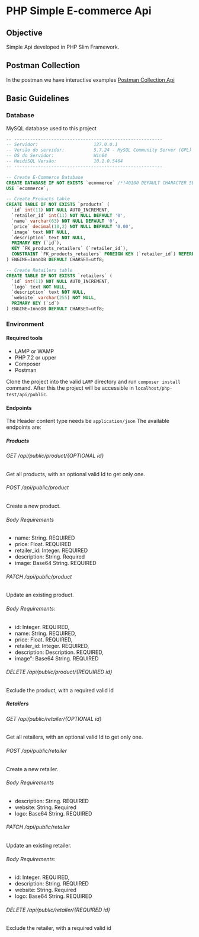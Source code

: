 # PHP Simple E-commerce Api

## Objective
Simple Api developed in PHP Slim Framework. 

## Postman Collection
In the postman we have interactive examples
[Postman Collection Api](https://www.getpostman.com/collections/111dc85bdea3844d61ad)

## Basic Guidelines
### Database
MySQL database used to this project
```sql
-- --------------------------------------------------------
-- Servidor:                     127.0.0.1
-- Versão do servidor:           5.7.24 - MySQL Community Server (GPL)
-- OS do Servidor:               Win64
-- HeidiSQL Versão:              10.1.0.5464
-- --------------------------------------------------------

-- Create E-Commerce Database
CREATE DATABASE IF NOT EXISTS `ecommerce` /*!40100 DEFAULT CHARACTER SET utf8 */;
USE `ecommerce`;

-- Create Products table
CREATE TABLE IF NOT EXISTS `products` (
  `id` int(11) NOT NULL AUTO_INCREMENT,
  `retailer_id` int(11) NOT NULL DEFAULT '0',
  `name` varchar(63) NOT NULL DEFAULT '0',
  `price` decimal(10,2) NOT NULL DEFAULT '0.00',
  `image` text NOT NULL,
  `description` text NOT NULL,
  PRIMARY KEY (`id`),
  KEY `FK_products_retailers` (`retailer_id`),
  CONSTRAINT `FK_products_retailers` FOREIGN KEY (`retailer_id`) REFERENCES `retailers` (`id`)
) ENGINE=InnoDB DEFAULT CHARSET=utf8;

-- Create Retailers table
CREATE TABLE IF NOT EXISTS `retailers` (
  `id` int(11) NOT NULL AUTO_INCREMENT,
  `logo` text NOT NULL,
  `description` text NOT NULL,
  `website` varchar(255) NOT NULL,
  PRIMARY KEY (`id`)
) ENGINE=InnoDB DEFAULT CHARSET=utf8;
```

### Environment
#### Required tools
* LAMP or WAMP
* PHP 7.2 or upper
* Composer
* Postman

Clone the project into the valid `LAMP` directory and run `composer install` command.
After this the project will be accessible in `localhost/php-test/api/public`.

#### Endpoints
The Header content type needs be `application/json`
The available endpoints are:
##### Products
###### GET /api/public/product/{OPTIONAL id}
Get all products, with an optional valid Id to get only one.

###### POST /api/public/product
Create a new product. 
###### Body Requirements
* name: String. REQUIRED
* price: Float. REQUIRED
* retailer_id: Integer. REQUIRED
* description: String. Required
* image: Base64 String. REQUIRED

###### PATCH /api/public/product
Update an existing product. 
###### Body Requirements:
* id: Integer. REQUIRED,
* name: String. REQUIRED,
* price: Float. REQUIRED,
* retailer_id: Integer. REQUIRED,
* description: Description. REQUIRED,
* image": Base64 String. REQUIRED

###### DELETE /api/public/product/{REQUIRED id}
Exclude the product, with a required valid id

##### Retailers
###### GET /api/public/retailer/{OPTIONAL id}
Get all retailers, with an optional valid Id to get only one.

###### POST /api/public/retailer
Create a new retailer. 
###### Body Requirements
* description: String. REQUIRED
* website: String. Required
* logo: Base64 String. REQUIRED

###### PATCH /api/public/retailer
Update an existing retailer. 
###### Body Requirements:
* id: Integer. REQUIRED,
* description: String. REQUIRED
* website: String. Required
* logo: Base64 String. REQUIRED

###### DELETE /api/public/retailer/{REQUIRED id}
Exclude the retailer, with a required valid id
